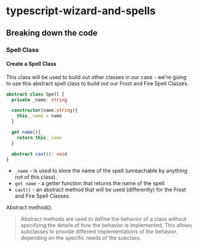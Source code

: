 # typescript-wizard-and-spells

## Breaking down the code

### Spell Class

#### Create a Spell Class

This class will be used to build out other classes in our case - we're going to use this abstract spell class to build out our Frost and Fire Spell Classes.

```Typescript
abstract class Spell {
  private _name: string

  constructor(name:string){
    this._name = name
  }

  get name(){
    return this._name
  }

  abstract cast(): void
}
```

- `_name` - is used to store the name of the spell (unreachable by anything not of this class).
- `get name` - a getter function that returns the name of the spell.
- `cast()` - an abstract method that will be used (differently) for the Frost and Fire Spell Classes.

Abstract method():

> Abstract methods are used to define the behavior of a class without specifying the details of how the behavior is implemented. This allows subclasses to provide different implementations of the behavior, depending on the specific needs of the subclass.
